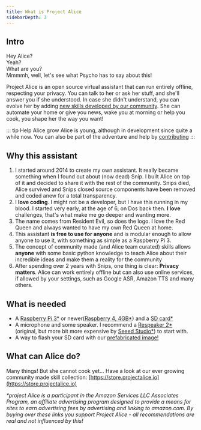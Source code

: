 ```yaml
---
title: What is Project Alice
sidebarDepth: 3
---
```


<link rel="stylesheet" href="/css/speechbubbles.css">

## Intro

<div class="userSpeech male">Hey Alice?</div>
<div class="aliceSpeech female">Yeah?</div>
<div class="userSpeech male">What are you?</div>
<div class="aliceSpeech female">Mmmmh, well, let's see what Psycho has to say about this!</div>


Project Alice is an open source virtual assistant that can run entirely offline, respecting your privacy. You can talk to her or ask her stuff, and she'll answer you if she understood. In case she didn't understand, you can evolve her by adding [new skills developed by our community](https://store.projectalice.io). She can automate your home or give you news, wake you at morning or help you cook, you shape her the way you want!

::: tip Help Alice grow
Alice is young, although in development since quite a while now. You can also be part of the adventure and help by [contributing](../contribute/contributing.md)
:::


## Why this assistant

1. I started around 2014 to create my own assistant. It really became something when I found out about (now dead) Snip. I built Alice on top of it and decided to share it with the rest of the community. Snips died, Alice survived and Snips closed source components have been removed and coded anew for a total transparency.
2. I **love coding**. I might not be a developer, but I have this running in my blood. I started very early, at the age of 6, on Dos back then. **I love** challenges, that's what make me go deeper and wanting more.
3. The name comes from Resident Evil, so does the logo. I love the Red Queen and always wanted to have my own Red Queen at home.
4. This assistant **is free to use for anyone** and is modular enough to allow anyone to use it, with something as simple as a Raspberry Pi 3.
5. The concept of community made (and Alice team curated) skills allows **anyone** with some basic python knowledge to teach Alice about their incredible ideas and make them a reality for the community
6. After spending over 2 years with Snips, one thing is clear: **Privacy matters**. Alice can work entirely offline but can also use online services, if allowed by your settings, such as Google ASR, Amazon TTS and many others.


 ## What is needed
 - A [Raspberry Pi 3*](https://amzn.to/346WHPJ) or newer([Raspberry 4, 4GB*](https://amzn.to/3kne6cZ)) and a [SD card*](https://amzn.to/3o1D5V8)
 - A microphone and some speaker. I recommend a [Respeaker 2*](https://amzn.to/3dJXN7u) (original, but more bit more expensive by [Seeed Studio*](https://amzn.to/3m0tnRo)) to start with.
 - A way to flash your SD card with our [prefabricated image!](https://docs.projectalice.io/setup/)
 
 
 ## What can Alice do?
 Many things! But she cannot cook yet... Have a look at our ever growing community made skill collection: [https://store.projectalice.io](https://store.projectalice.io)
 
 
_*project Alice is a participant in the Amazon Services LLC Associates Program, an affiliate advertising program designed to provide a means for sites to earn advertising fees by advertising and linking to amazon.com. By buying over these links you support Project Alice - all recommendations are real and not influenced by this!_

